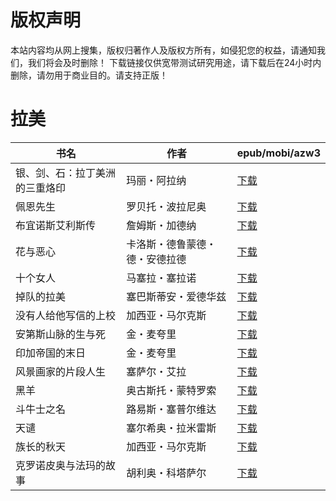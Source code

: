 # 版权声明

本站内容均从网上搜集，版权归著作人及版权方所有，如侵犯您的权益，请通知我们，我们将会及时删除！ 下载链接仅供宽带测试研究用途，请下载后在24小时内删除，请勿用于商业目的。请支持正版！

# 拉美

| 书名 | 作者 | epub/mobi/azw3 |
| --- | --- | --- |
| 银、剑、石：拉丁美洲的三重烙印 | 玛丽・阿拉纳 | [下载](https://url89.ctfile.com/f/31084289-1357003672-fa8a61?p=8866) |
| 佩恩先生 | 罗贝托・波拉尼奥 | [下载](https://url89.ctfile.com/f/31084289-1356985156-46b0f6?p=8866) |
| 布宜诺斯艾利斯传 | 詹姆斯・加德纳 | [下载](https://url89.ctfile.com/f/31084289-1357051075-377d9d?p=8866) |
| 花与恶心 | 卡洛斯・德鲁蒙德・德・安德拉德 | [下载](https://url89.ctfile.com/f/31084289-1357043881-7197ca?p=8866) |
| 十个女人 | 马塞拉・塞拉诺 | [下载](https://url89.ctfile.com/f/31084289-1357037614-efe484?p=8866) |
| 掉队的拉美 | 塞巴斯蒂安・爱德华兹 | [下载](https://url89.ctfile.com/f/31084289-1357035082-3c2a50?p=8866) |
| 没有人给他写信的上校 | 加西亚・马尔克斯 | [下载](https://url89.ctfile.com/f/31084289-1357034659-dfacc3?p=8866) |
| 安第斯山脉的生与死 | 金・麦夸里 | [下载](https://url89.ctfile.com/f/31084289-1357032457-1c064e?p=8866) |
| 印加帝国的末日 | 金・麦夸里 | [下载](https://url89.ctfile.com/f/31084289-1357032436-e2b271?p=8866) |
| 风景画家的片段人生 | 塞萨尔・艾拉 | [下载](https://url89.ctfile.com/f/31084289-1357032295-900cb5?p=8866) |
| 黑羊 | 奥古斯托・蒙特罗索 | [下载](https://url89.ctfile.com/f/31084289-1357028038-89760c?p=8866) |
| 斗牛士之名 | 路易斯・塞普尔维达 | [下载](https://url89.ctfile.com/f/31084289-1357027405-82e241?p=8866) |
| 天谴 | 塞尔希奥・拉米雷斯 | [下载](https://url89.ctfile.com/f/31084289-1357024861-a5cc92?p=8866) |
| 族长的秋天 | 加西亚・马尔克斯 | [下载](https://url89.ctfile.com/f/31084289-1357022356-073aeb?p=8866) |
| 克罗诺皮奥与法玛的故事 | 胡利奥・科塔萨尔 | [下载](https://url89.ctfile.com/f/31084289-1357017775-747156?p=8866) |
